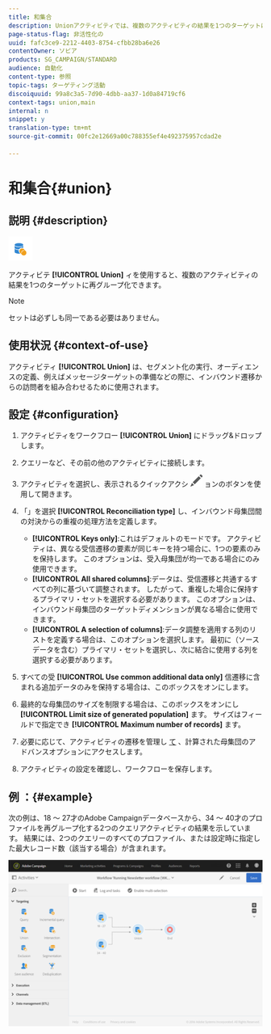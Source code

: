 ```yaml
---
title: 和集合
description: Unionアクティビティでは、複数のアクティビティの結果を1つのターゲットに再グループ化できます。
page-status-flag: 非活性化の
uuid: fafc3ce9-2212-4403-8754-cfbb28ba6e26
contentOwner: ソビア
products: SG_CAMPAIGN/STANDARD
audience: 自動化
content-type: 参照
topic-tags: ターゲティング活動
discoiquuid: 99a8c3a5-7d90-4dbb-aa37-1d0a84719cf6
context-tags: union,main
internal: n
snippet: y
translation-type: tm+mt
source-git-commit: 00fc2e12669a00c788355ef4e492375957cdad2e

---
```



# 和集合{#union}

## 説明 {#description}

![](assets/union.png)

アクティビテ **[!UICONTROL Union]** ィを使用すると、複数のアクティビティの結果を1つのターゲットに再グループ化できます。

>[!NOTE]
>
>セットは必ずしも同一である必要はありません。

## 使用状況 {#context-of-use}

アクティビティ **[!UICONTROL Union]** は、セグメント化の実行、オーディエンスの定義、例えばメッセージターゲットの準備などの際に、インバウンド遷移からの訪問者を組み合わせるために使用されます。

## 設定 {#configuration}

1. アクティビティをワークフロー **[!UICONTROL Union]** にドラッグ&amp;ドロップします。
1. クエリーなど、その前の他のアクティビティに接続します。
1. アクティビティを選択し、表示されるクイックアクシ ![](assets/edit_darkgrey-24px.png) ョンのボタンを使用して開きます。
1. 「」を選択 **[!UICONTROL Reconciliation type]** し、インバウンド母集団間の対決からの重複の処理方法を定義します。

   * **[!UICONTROL Keys only]**:これはデフォルトのモードです。 アクティビティは、異なる受信遷移の要素が同じキーを持つ場合に、1つの要素のみを保持します。 このオプションは、受入母集団が均一である場合にのみ使用できます。
   * **[!UICONTROL All shared columns]**:データは、受信遷移と共通するすべての列に基づいて調整されます。 したがって、重複した場合に保持するプライマリ・セットを選択する必要があります。 このオプションは、インバウンド母集団のターゲットディメンションが異なる場合に使用できます。
   * **[!UICONTROL A selection of columns]**:データ調整を適用する列のリストを定義する場合は、このオプションを選択します。 最初に（ソースデータを含む）プライマリ・セットを選択し、次に結合に使用する列を選択する必要があります。

1. すべての受 **[!UICONTROL Use common additional data only]** 信遷移に含まれる追加データのみを保持する場合は、このボックスをオンにします。
1. 最終的な母集団のサイズを制限する場合は、このボックスをオンにし **[!UICONTROL Limit size of generated population]** ます。 サイズはフィールドで指定でき **[!UICONTROL Maximum number of records]** ます。
1. 必要に応じて、アクティビティの遷移を管理し [て](../../automating/using/executing-a-workflow.md#managing-an-activity-s-outbound-transitions) 、計算された母集団のアドバンスオプションにアクセスします。
1. アクティビティの設定を確認し、ワークフローを保存します。

## 例 ：{#example}

次の例は、18 ～ 27才のAdobe Campaignデータベースから、34 ～ 40才のプロファイルを再グループ化する2つのクエリアクティビティの結果を示しています。 結果には、2つのクエリーのすべてのプロファイル、または設定時に指定した最大レコード数（該当する場合）が含まれます。

![](assets/wkf_union_example.png)